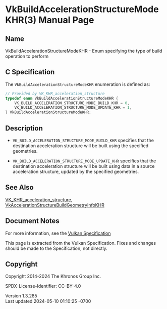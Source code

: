 # VkBuildAccelerationStructureModeKHR(3) Manual Page

## Name

VkBuildAccelerationStructureModeKHR - Enum specifying the type of build
operation to perform



## <a href="#_c_specification" class="anchor"></a>C Specification

The `VkBuildAccelerationStructureModeKHR` enumeration is defined as:

``` c
// Provided by VK_KHR_acceleration_structure
typedef enum VkBuildAccelerationStructureModeKHR {
    VK_BUILD_ACCELERATION_STRUCTURE_MODE_BUILD_KHR = 0,
    VK_BUILD_ACCELERATION_STRUCTURE_MODE_UPDATE_KHR = 1,
} VkBuildAccelerationStructureModeKHR;
```

## <a href="#_description" class="anchor"></a>Description

- `VK_BUILD_ACCELERATION_STRUCTURE_MODE_BUILD_KHR` specifies that the
  destination acceleration structure will be built using the specified
  geometries.

- `VK_BUILD_ACCELERATION_STRUCTURE_MODE_UPDATE_KHR` specifies that the
  destination acceleration structure will be built using data in a
  source acceleration structure, updated by the specified geometries.

## <a href="#_see_also" class="anchor"></a>See Also

[VK_KHR_acceleration_structure](https://registry.khronos.org/vulkan/specs/1.3-extensions/man/html/VK_KHR_acceleration_structure.html),
[VkAccelerationStructureBuildGeometryInfoKHR](https://registry.khronos.org/vulkan/specs/1.3-extensions/man/html/VkAccelerationStructureBuildGeometryInfoKHR.html)

## <a href="#_document_notes" class="anchor"></a>Document Notes

For more information, see the <a
href="https://registry.khronos.org/vulkan/specs/1.3-extensions/html/vkspec.html#VkBuildAccelerationStructureModeKHR"
target="_blank" rel="noopener">Vulkan Specification</a>

This page is extracted from the Vulkan Specification. Fixes and changes
should be made to the Specification, not directly.

## <a href="#_copyright" class="anchor"></a>Copyright

Copyright 2014-2024 The Khronos Group Inc.

SPDX-License-Identifier: CC-BY-4.0

Version 1.3.285  
Last updated 2024-05-10 01:10:25 -0700
